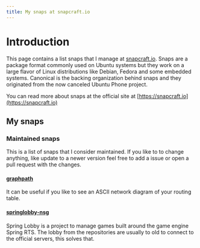 ```yaml
---
title: My snaps at snapcraft.io
---
```


# Introduction

This page contains a list snaps that I manage at [snapcraft.io](https://snapcraft.io). Snaps are a package format commonly used on Ubuntu systems but they work on a large flavor of Linux distributions like Debian, Fedora and some embedded systems. Canonical is the backing organization behind snaps and they originated from the now canceled Ubuntu Phone project.

You can read more about snaps at the official site at [https://snapcraft.io](https://snapcraft.io)

## My snaps

### Maintained snaps

This is a list of snaps that I consider maintained. If you like to to change anything, like update to a newer version feel free to add a issue or open a pull request with the changes.

#### [graphpath](/graphpath)

It can be useful if you like to see an ASCII network diagram of your routing table.

#### [springlobby-nsg](/springlobby-nsg)

Spring Lobby is a project to manage games built around the game engine Spring RTS. The lobby from the repositories are usually to old to connect to the official servers, this solves that.
